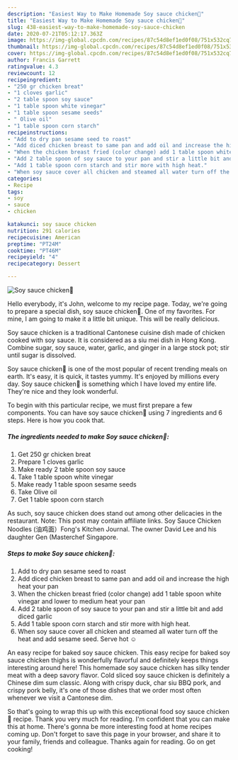 ```yaml
---
description: "Easiest Way to Make Homemade Soy sauce chicken🍗"
title: "Easiest Way to Make Homemade Soy sauce chicken🍗"
slug: 438-easiest-way-to-make-homemade-soy-sauce-chicken
date: 2020-07-21T05:12:17.363Z
image: https://img-global.cpcdn.com/recipes/87c54d8ef1ed0f08/751x532cq70/soy-sauce-chicken🍗-recipe-main-photo.jpg
thumbnail: https://img-global.cpcdn.com/recipes/87c54d8ef1ed0f08/751x532cq70/soy-sauce-chicken🍗-recipe-main-photo.jpg
cover: https://img-global.cpcdn.com/recipes/87c54d8ef1ed0f08/751x532cq70/soy-sauce-chicken🍗-recipe-main-photo.jpg
author: Francis Garrett
ratingvalue: 4.3
reviewcount: 12
recipeingredient:
- "250 gr chicken breat"
- "1 cloves garlic"
- "2 table spoon soy sauce"
- "1 table spoon white vinegar"
- "1 table spoon sesame seeds"
- " Olive oil"
- "1 table spoon corn starch"
recipeinstructions:
- "Add to dry pan sesame seed to roast"
- "Add diced chicken breast to same pan and add oil and increase the high heat your pan"
- "When the chicken breast fried (color change) add 1 table spoon white vinegar and lower to medium heat your pan"
- "Add 2 table spoon of soy sauce to your pan and stir a little bit and add diced garlic"
- "Add 1 table spoon corn starch and stir more with high heat."
- "When soy sauce cover all chicken and steamed all water turn off the heat and add sesame seed. Serve hot ☺️"
categories:
- Recipe
tags:
- soy
- sauce
- chicken

katakunci: soy sauce chicken 
nutrition: 291 calories
recipecuisine: American
preptime: "PT24M"
cooktime: "PT46M"
recipeyield: "4"
recipecategory: Dessert

---
```



![Soy sauce chicken🍗](https://img-global.cpcdn.com/recipes/87c54d8ef1ed0f08/751x532cq70/soy-sauce-chicken🍗-recipe-main-photo.jpg)

Hello everybody, it's John, welcome to my recipe page. Today, we're going to prepare a special dish, soy sauce chicken🍗. One of my favorites. For mine, I am going to make it a little bit unique. This will be really delicious.

Soy sauce chicken is a traditional Cantonese cuisine dish made of chicken cooked with soy sauce. It is considered as a siu mei dish in Hong Kong. Combine sugar, soy sauce, water, garlic, and ginger in a large stock pot; stir until sugar is dissolved.

Soy sauce chicken🍗 is one of the most popular of recent trending meals on earth. It's easy, it is quick, it tastes yummy. It's enjoyed by millions every day. Soy sauce chicken🍗 is something which I have loved my entire life. They're nice and they look wonderful.


To begin with this particular recipe, we must first prepare a few components. You can have soy sauce chicken🍗 using 7 ingredients and 6 steps. Here is how you cook that.

##### The ingredients needed to make Soy sauce chicken🍗:

1. Get 250 gr chicken breat
1. Prepare 1 cloves garlic
1. Make ready 2 table spoon soy sauce
1. Take 1 table spoon white vinegar
1. Make ready 1 table spoon sesame seeds
1. Take  Olive oil
1. Get 1 table spoon corn starch


As such, soy sauce chicken does stand out among other delicacies in the restaurant. Note: This post may contain affiliate links. Soy Sauce Chicken Noodles (油鸡面）Fong&#39;s Kitchen Journal. The owner David Lee and his daughter Gen (Masterchef Singapore. 

##### Steps to make Soy sauce chicken🍗:

1. Add to dry pan sesame seed to roast
1. Add diced chicken breast to same pan and add oil and increase the high heat your pan
1. When the chicken breast fried (color change) add 1 table spoon white vinegar and lower to medium heat your pan
1. Add 2 table spoon of soy sauce to your pan and stir a little bit and add diced garlic
1. Add 1 table spoon corn starch and stir more with high heat.
1. When soy sauce cover all chicken and steamed all water turn off the heat and add sesame seed. Serve hot ☺️


An easy recipe for baked soy sauce chicken. This easy recipe for baked soy sauce chicken thighs is wonderfully flavorful and definitely keeps things interesting around here! This homemade soy sauce chicken has silky tender meat with a deep savory flavor. Cold sliced soy sauce chicken is definitely a Chinese dim sum classic. Along with crispy duck, char siu BBQ pork, and crispy pork belly, it&#39;s one of those dishes that we order most often whenever we visit a Cantonese dim. 

So that's going to wrap this up with this exceptional food soy sauce chicken🍗 recipe. Thank you very much for reading. I'm confident that you can make this at home. There's gonna be more interesting food at home recipes coming up. Don't forget to save this page in your browser, and share it to your family, friends and colleague. Thanks again for reading. Go on get cooking!
